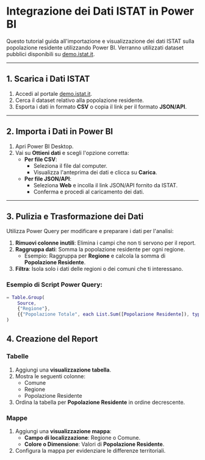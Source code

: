 # Integrazione dei Dati ISTAT in Power BI

Questo tutorial guida all'importazione e visualizzazione dei dati ISTAT sulla popolazione residente utilizzando Power BI. Verranno utilizzati dataset pubblici disponibili su [demo.istat.it](https://demo.istat.it).

---

## 1. Scarica i Dati ISTAT
1. Accedi al portale [demo.istat.it](https://demo.istat.it).
2. Cerca il dataset relativo alla popolazione residente.
3. Esporta i dati in formato **CSV** o copia il link per il formato **JSON/API**.

---

## 2. Importa i Dati in Power BI
1. Apri Power BI Desktop.
2. Vai su **Ottieni dati** e scegli l'opzione corretta:
   - **Per file CSV**:
     - Seleziona il file dal computer.
     - Visualizza l'anteprima dei dati e clicca su **Carica**.
   - **Per file JSON/API**:
     - Seleziona **Web** e incolla il link JSON/API fornito da ISTAT.
     - Conferma e procedi al caricamento dei dati.

---

## 3. Pulizia e Trasformazione dei Dati
Utilizza Power Query per modificare e preparare i dati per l'analisi:
1. **Rimuovi colonne inutili**: Elimina i campi che non ti servono per il report.
2. **Raggruppa dati**: Somma la popolazione residente per ogni regione.
   - Esempio: Raggruppa per **Regione** e calcola la somma di **Popolazione Residente**.
3. **Filtra**: Isola solo i dati delle regioni o dei comuni che ti interessano.

### Esempio di Script Power Query:
```M
= Table.Group(
    Source, 
    {"Regione"}, 
    {{"Popolazione Totale", each List.Sum([Popolazione Residente]), type number}}
)
```

## 4. Creazione del Report

### Tabelle
1. Aggiungi una **visualizzazione tabella**.
2. Mostra le seguenti colonne:
   - Comune
   - Regione
   - Popolazione Residente
3. Ordina la tabella per **Popolazione Residente** in ordine decrescente.

### Mappe
1. Aggiungi una **visualizzazione mappa**:
   - **Campo di localizzazione**: Regione o Comune.
   - **Colore o Dimensione**: Valori di **Popolazione Residente**.
2. Configura la mappa per evidenziare le differenze territoriali.